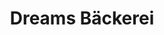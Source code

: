 ---
title: "Dreams Bäckerei"
url: /berlin/dreams-baeckerei-hermann-blankenstein-strasse/
shop: Bäckerei
---